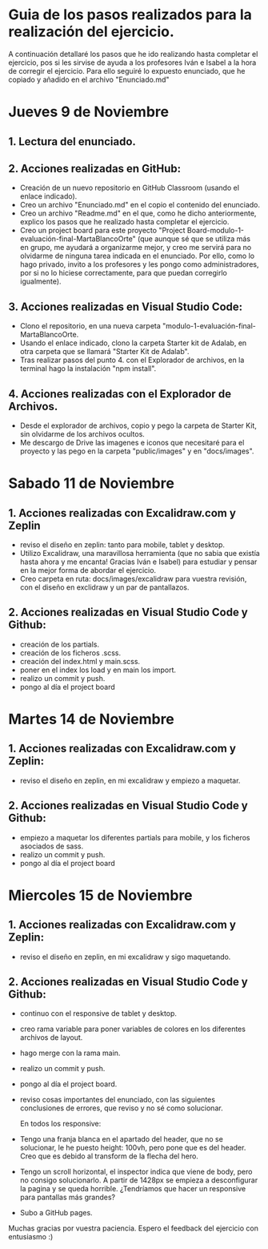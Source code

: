 # Guia de los pasos realizados para la realización del ejercicio. 

A continuación detallaré los pasos que he ido realizando hasta completar el ejercicio, pos si les sirvise de ayuda a los profesores Iván e Isabel a la hora de corregir el ejercicio. 
Para ello seguiré lo expuesto enunciado, que he copiado y añadido en el archivo "Enunciado.md"

# Jueves 9 de Noviembre

## 1. Lectura del enunciado.
  
## 2. Acciones realizadas en GitHub:
  - Creación de un nuevo repositorio en GitHub Classroom (usando el enlace indicado).
  - Creo un archivo "Enunciado.md" en el copio el contenido del enunciado.
  - Creo un archivo "Readme.md" en el que, como he dicho anteriormente, explico los pasos que he realizado hasta completar el ejercicio.
  - Creo un project board para este proyecto "Project Board-modulo-1-evaluación-final-MartaBlancoOrte" (que aunque sé que se utiliza más en grupo, me ayudará a organizarme mejor, y creo me servirá para no olvidarme de ninguna tarea indicada en el enunciado. Por ello, como lo hago privado, invito a los profesores y les pongo como administradores, por si no lo hiciese correctamente, para que puedan corregirlo igualmente).
    
## 3. Acciones realizadas en Visual Studio Code:
   - Clono el repositorio, en una nueva carpeta "modulo-1-evaluación-final-MartaBlancoOrte. 
   - Usando el enlace indicado, clono la carpeta Starter kit de Adalab, en otra carpeta que se llamará "Starter Kit de Adalab".
   - Tras realizar pasos del punto 4. con el Explorador de archivos, en la terminal hago la instalación "npm install". 

## 4. Acciones realizadas con el Explorador de Archivos. 
   - Desde el explorador de archivos, copio y pego la carpeta de Starter Kit, sin olvidarme de los archivos ocultos.
   - Me descargo de Drive las imagenes e iconos que necesitaré para el proyecto y las pego en la carpeta "public/images" y en "docs/images".

# Sabado 11 de Noviembre

## 1. Acciones realizadas con Excalidraw.com y Zeplin
   - reviso el diseño en zeplin: tanto para mobile, tablet y desktop. 
   - Utilizo Excalidraw, una maravillosa herramienta (que no sabia que existía hasta ahora y me encanta! Gracias Iván e Isabel) para estudiar y pensar en la mejor forma de abordar el ejercicio.
   - Creo carpeta en ruta: docs/images/excalidraw para vuestra revisión, con el diseño en exclidraw y un par de pantallazos. 
     
## 2. Acciones realizadas en Visual Studio Code y Github:
   - creación de los partials.
   - creación de los ficheros .scss.
   - creación del index.html y main.scss.
   - poner en el index los load y en main los import. 
   - realizo un commit y push.
   - pongo al día el project board

# Martes 14 de Noviembre

## 1. Acciones realizadas con Excalidraw.com y Zeplin:
   - reviso el diseño en zeplin, en mi excalidraw y empiezo a maquetar. 
     
## 2. Acciones realizadas en Visual Studio Code y Github:
  - empiezo a maquetar los diferentes partials para mobile, y los ficheros asociados de sass. 
  - realizo un commit y push.
  - pongo al día el project board

# Miercoles 15 de Noviembre

## 1. Acciones realizadas con Excalidraw.com y Zeplin:
   - reviso el diseño en zeplin, en mi excalidraw y sigo maquetando. 
     
## 2. Acciones realizadas en Visual Studio Code y Github:
   - continuo con el responsive de tablet y desktop.
   - creo rama variable para poner variables de colores en los diferentes archivos de layout.
   - hago merge con la rama main. 
   - realizo un commit y push.
   - pongo al día el project board.
   - reviso cosas importantes del enunciado, con las siguientes conclusiones de errores, que reviso y no sé como solucionar.

     En todos los responsive:
   - Tengo una franja blanca en el apartado del header, que no se solucionar, le he puesto height: 100vh, pero pone que es del header.
     Creo que es debido al transform de la flecha del hero.
   - Tengo un scroll horizontal, el inspector indica que viene de body, pero no consigo solucionarlo.
       A partir de 1428px se empieza a desconfigurar la pagina y se queda horrible. ¿Tendríamos que hacer un responsive para pantallas más grandes?

   - Subo a GitHub pages.

Muchas gracias por vuestra paciencia. Espero el feedback del ejercicio con entusiasmo :)





 




     



